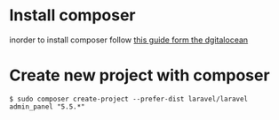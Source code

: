 # Install composer
 inorder to install composer follow [this guide form the dgitalocean](https://www.digitalocean.com/community/tutorials/how-to-install-and-use-composer-on-ubuntu-16-04) 

# Create new project with composer

    $ sudo composer create-project --prefer-dist laravel/laravel admin_panel "5.5.*"

